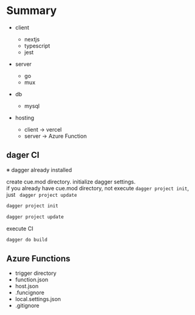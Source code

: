 # Summary
- client
    - nextjs
    - typescript
    - jest
- server
    - go
    - mux
- db
    - mysql

- hosting
    - client -> vercel
    - server -> Azure Function

## dager CI
※ dagger already installed<br>

create cue.mod directory. initialize dagger settings. <br>
if you already have cue.mod directory, not execute `dagger project init`, just ``` dagger project update```
```sh
dagger project init
```
```sh
dagger project update
```
execute CI
```sh
dagger do build
```


## Azure Functions
- trigger directory
- function.json
- host.json
- .funcignore
- local.settings.json
- .gitignore